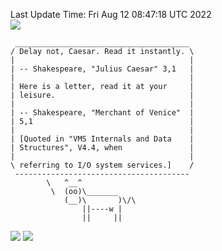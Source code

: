 Last Update Time: 
Fri Aug 12 08:47:18 UTC 2022
<br>![](https://img.shields.io/badge/%E5%A4%A7%E5%AE%B6-%E5%AE%89%E5%AE%89-green)<br>
```
 _______________________________________
/ Delay not, Caesar. Read it instantly. \
|                                       |
| -- Shakespeare, "Julius Caesar" 3,1   |
|                                       |
| Here is a letter, read it at your     |
| leisure.                              |
|                                       |
| -- Shakespeare, "Merchant of Venice"  |
| 5,1                                   |
|                                       |
| [Quoted in "VMS Internals and Data    |
| Structures", V4.4, when               |
|                                       |
\ referring to I/O system services.]    /
 ---------------------------------------
        \   ^__^
         \  (oo)\_______
            (__)\       )\/\
                ||----w |
                ||     ||
```
![](https://github-readme-stats.vercel.app/api?username=chenlitw)
![](https://github-readme-stats.vercel.app/api/top-langs/?username=chenlitw)
